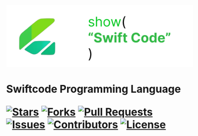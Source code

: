 ![Banner](https://github.com/Gfdcvn/SwiftCode/blob/d435f99882467b25a98e4d8a8469ed5d021881aa/assets/banner.png "Banner")
<h1>
  Swiftcode Programming Language
  
  [![Stars](https://img.shields.io/github/stars/Gfdcvn/SwiftCode?style=flat-square&logoColor=white)](https://github.com/Gfdcvn/SwiftCode/stargazers)
  [![Forks](https://img.shields.io/github/forks/Gfdcvn/SwiftCode?style=flat-square&logoColor=white)](https://github.com/Gfdcvn/SwiftCode/network/members)
  [![Pull Requests](https://img.shields.io/github/issues-pr/Gfdcvn/SwiftCode?style=flat-square&logoColor=white)](https://github.com/Gfdcvn/SwiftCode/pulls)
  [![Issues](https://img.shields.io/github/issues/Gfdcvn/SwiftCode?style=flat-square&logoColor=white)](https://github.com/Gfdcvn/SwiftCode/issues)
  [![Contributors](https://img.shields.io/github/contributors/Gfdcvn/SwiftCode?style=flat-square&logoColor=white)](https://github.com/Gfdcvn/SwiftCode/graphs/contributors)
  [![License](https://img.shields.io/github/license/Gfdcvn/SwiftCode?style=flat-square&logoColor=white)](https://github.com/Gfdcvn/SwiftCode/blob/main/LICENSE)
</h1>
